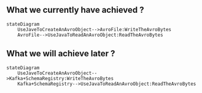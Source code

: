 ## What we currently have achieved ? 


```mermaid
stateDiagram
    UseJaveToCreateAnAvroObject-->AvroFile:WriteTheAvroBytes
    AvroFile-->UseJavaToReadAnAvroObject:ReadTheAvroBytes
```


## What we will achieve later ? 

```mermaid
stateDiagram
    UseJaveToCreateAnAvroObject-->Kafka+SchemaRegistry:WriteTheAvroBytes
    Kafka+SchemaRegistry-->UseJavaToReadAnAvroObject:ReadTheAvroBytes
```